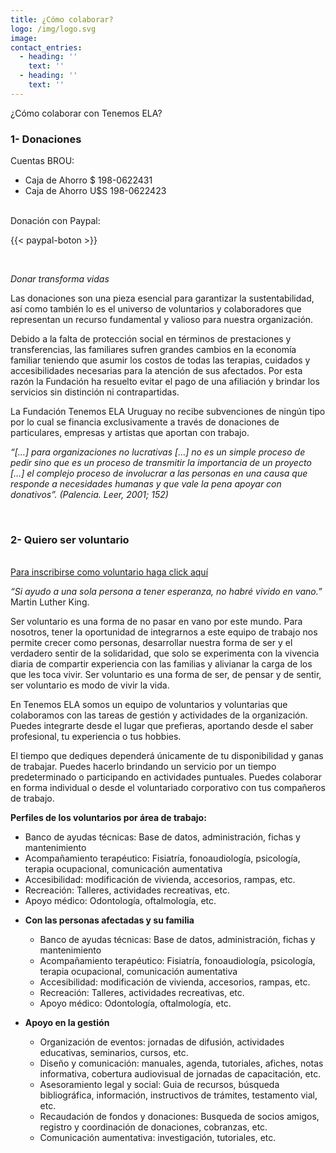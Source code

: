 ```yaml
---
title: ¿Cómo colaborar?
logo: /img/logo.svg
image:
contact_entries:
  - heading: ''
    text: ''
  - heading: ''
    text: ''
---
```

¿Cómo colaborar con Tenemos ELA?


<h3 id="donaciones" class="f4 b lh-title mb2 primary">1- Donaciones</h3>

Cuentas BROU:  

* Caja de Ahorro $ 198-0622431
* Caja de Ahorro U$S 198-0622423

<br>
Donación con Paypal:

{{< paypal-boton >}}

<br>


_Donar transforma vidas_

Las donaciones son una pieza esencial para garantizar la sustentabilidad, así como también lo es el universo de voluntarios y colaboradores que representan un recurso fundamental y valioso para nuestra organización.

Debido a la falta de protección social en términos de prestaciones y transferencias, las familiares sufren grandes cambios en la economía familiar teniendo que asumir los costos de todas las terapias, cuidados y accesibilidades necesarias para la atención de sus afectados. Por esta razón la Fundación ha resuelto evitar el pago de una afiliación y brindar los servicios sin distinción ni contrapartidas.

La Fundación Tenemos ELA Uruguay no recibe subvenciones de ningún tipo por lo cual se financia exclusivamente a través de donaciones de particulares, empresas y artistas que aportan con trabajo.

_“\[…] para organizaciones no lucrativas \[…] no es un simple proceso de pedir sino que es un proceso de transmitir la importancia de un proyecto \[…] el complejo proceso de involucrar a las personas en una causa que responde a necesidades humanas y que vale la pena apoyar con donativos”. (Palencia. Leer, 2001; 152)_

<br>



<h3 id="voluntarios" class="f4 b lh-title mb2 primary">2- Quiero ser voluntario</h3>

<br>


<a class="btn" href="https://docs.google.com/forms/d/e/1FAIpQLSfyqxf03Y8zr7t6mptfIJCWzTIMKkl7S_BYDIWhyJJ5w033Bg/viewform" target="_blank">
Para inscribirse como voluntario haga click aquí
</a>


_“Si ayudo a una sola persona a tener esperanza, no habré vivido en vano.”_ Martin Luther King.

Ser voluntario es una forma de no pasar en vano por este mundo. Para nosotros, tener la oportunidad de integrarnos a este equipo de trabajo nos permite crecer como personas, desarrollar nuestra forma de ser y el verdadero sentir de la solidaridad, que solo se experimenta con la vivencia diaria de compartir experiencia con las familias y alivianar la carga de los que les toca vivir. Ser voluntario es una forma de ser, de pensar y de sentir, ser voluntario es modo de vivir la vida.

En Tenemos ELA somos un equipo de voluntarios y voluntarias que colaboramos con las tareas de gestión y actividades de la organización. Puedes integrarte desde el lugar que prefieras, aportando desde el saber profesional, tu experiencia o tus hobbies.

El tiempo que dediques dependerá únicamente de tu disponibilidad y ganas de trabajar. Puedes hacerlo brindando un servicio por un tiempo predeterminado o participando en actividades puntuales. Puedes colaborar en forma individual o desde el voluntariado corporativo con tus compañeros de trabajo.



**Perfiles de los voluntarios por área de trabajo:**

<ul>
  <li>Banco de ayudas técnicas: Base de datos, administración, fichas y mantenimiento</li>
  <li>Acompañamiento terapéutico: Fisiatría, fonoaudiología, psicología, terapia ocupacional, comunicación aumentativa</li>
  <li>Accesibilidad: modificación de vivienda, accesorios, rampas, etc.</li>
  <li>Recreación: Talleres, actividades recreativas, etc.</li>
  <li>Apoyo médico: Odontología, oftalmología, etc.</li>
</ul>

- **Con las personas afectadas y su familia**
    + Banco de ayudas técnicas: Base de datos, administración, fichas y mantenimiento
    + Acompañamiento terapéutico: Fisiatría, fonoaudiología, psicología, terapia ocupacional, comunicación aumentativa
    + Accesibilidad: modificación de vivienda, accesorios, rampas, etc.
    + Recreación: Talleres, actividades recreativas, etc.
    + Apoyo médico: Odontología, oftalmología, etc.



- **Apoyo en la gestión**
    + Organización de eventos: jornadas de difusión, actividades educativas, seminarios, cursos, etc.
    + Diseño y comunicación: manuales, agenda, tutoriales, afiches, notas informativa, cobertura audiovisual de jornadas de capacitación, etc.
    + Asesoramiento legal y social: Guia de recursos, búsqueda bibliográfica, información, instructivos de trámites, testamento vial, etc.
    + Recaudación de fondos y donaciones: Busqueda de socios amigos, registro y coordinación de donaciones, cobranzas, etc.
    + Comunicación aumentativa: investigación, tutoriales, etc.


<br>
<br>
